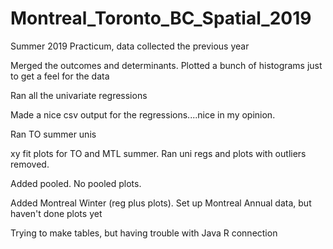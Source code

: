 # Montreal_Toronto_BC_Spatial_2019
Summer 2019 Practicum, data collected the previous year

Merged the outcomes and determinants. Plotted a bunch of histograms just to get a feel for the data

Ran all the univariate regressions

Made a nice csv output for the regressions....nice in my opinion. 

Ran TO summer unis

xy fit plots for TO and MTL summer. Ran uni regs and plots with outliers removed. 

Added pooled. No pooled plots.

Added Montreal Winter (reg plus plots). Set up Montreal Annual data, but haven't done plots yet

Trying to make tables, but having trouble with Java R connection